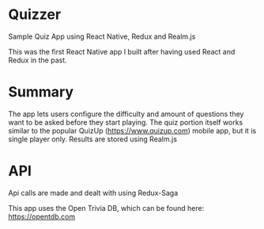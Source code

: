 # Quizzer
Sample Quiz App using React Native, Redux and Realm.js

This was the first React Native app I built after having used React and Redux in the past.

# Summary
The app lets users configure the difficulty and amount of questions they want to be asked before they start playing. 
The quiz portion itself works similar to the popular QuizUp (https://www.quizup.com) mobile app, but it is single player only.
Results are stored using Realm.js

# API

Api calls are made and dealt with using Redux-Saga

This app uses the Open Trivia DB, which can be found here: https://opentdb.com
